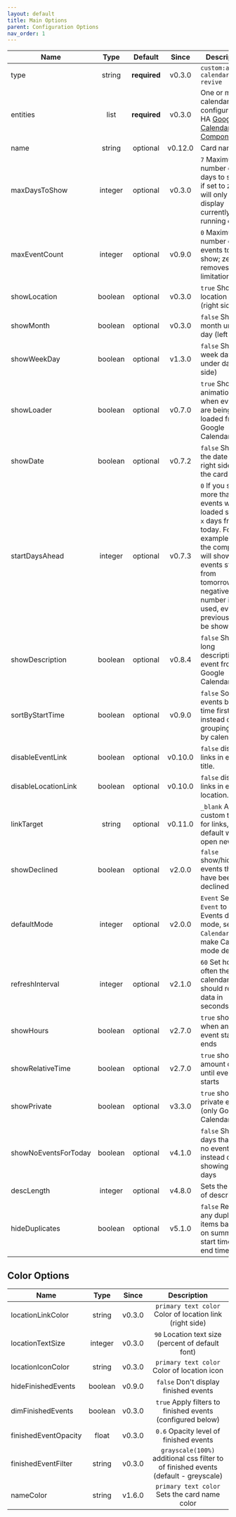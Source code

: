 ```yaml
---
layout: default
title: Main Options
parent: Configuration Options
nav_order: 1
---
```


| Name                 |  Type   |   Default    |  Since  | Description                                                                                                                                                                                                           |
| -------------------- | :-----: | :----------: | :-----: | --------------------------------------------------------------------------------------------------------------------------------------------------------------------------------------------------------------------- |
| type                 | string  | **required** | v0.3.0  | `custom:atomic-calendar-revive`                                                                                                                                                                                       |
| entities             |  list   | **required** | v0.3.0  | One or more calendars, configured in HA [Google Calendar Component][googlecalcomp]                                                                                                                                    |
| name                 | string  |   optional   | v0.12.0 | Card name.                                                                                                                                                                                                            |
| maxDaysToShow        | integer |   optional   | v0.3.0  | `7` Maximum number of days to show; if set to zero will only display currently running events                                                                                                                         |
| maxEventCount        | integer |   optional   | v0.9.0  | `0` Maximum number of events to show; zero removes any limitation                                                                                                                                                     |
| showLocation         | boolean |   optional   | v0.3.0  | `true` Show location link (right side)                                                                                                                                                                                |
| showMonth            | boolean |   optional   | v0.3.0  | `false` Show month under day (left side)                                                                                                                                                                              |
| showWeekDay          | boolean |   optional   | v1.3.0  | `false` Show week day under day (left side)                                                                                                                                                                           |
| showLoader           | boolean |   optional   | v0.7.0  | `true` Show animation, when events are being loaded from Google Calendar.                                                                                                                                             |
| showDate             | boolean |   optional   | v0.7.2  | `false` Show the date on the right side of the card name                                                                                                                                                              |
| startDaysAhead       | integer |   optional   | v0.7.3  | `0` If you set more than 0, events will be loaded starting `x` days from today. For example `1` - the component will show events starting from tomorrow, if a negative number is used, events previous will be shown. |
| showDescription      | boolean |   optional   | v0.8.4  | `false` Shows long description of event from Google Calendar.                                                                                                                                                         |
| sortByStartTime      | boolean |   optional   | v0.9.0  | `false` Sort events by start time first instead of grouping them by calendar.                                                                                                                                         |
| disableEventLink     | boolean |   optional   | v0.10.0 | `false` disables links in event title.                                                                                                                                                                                |
| disableLocationLink  | boolean |   optional   | v0.10.0 | `false` disables links in event location.                                                                                                                                                                             |
| linkTarget           | string  |   optional   | v0.11.0 | `_blank` Allows custom target for links, default will open new tab.                                                                                                                                                   |
| showDeclined         | boolean |   optional   | v2.0.0  | `false` show/hide events that have been declined                                                                                                                                                                      |
| defaultMode          | integer |   optional   | v2.0.0  | `Event` Set `Event` to make Events default mode, set `Calendar` to make Calendar mode default                                                                                                                         |
| refreshInterval      | integer |   optional   | v2.1.0  | `60` Set how often the calendar should refresh data in seconds                                                                                                                                                        |
| showHours            | boolean |   optional   | v2.7.0  | `true` shows when and event starts / ends                                                                                                                                                                             |
| showRelativeTime     | boolean |   optional   | v2.7.0  | `true` shows amount of time until event starts                                                                                                                                                                        |
| showPrivate          | boolean |   optional   | v3.3.0  | `true` show private events (only Google Calendar)                                                                                                                                                                     |
| showNoEventsForToday      | boolean |   optional   | v4.1.0  | `false` Shows days that have no events, instead of only showing event days                                                                                                                                            |
| descLength           | integer |   optional   | v4.8.0  | Sets the length of descriptions                                                                                                                                                                                       |
| hideDuplicates       | boolean |   optional   | v5.1.0  | `false` Removes any duplicate items based on summary, start time and end time.                                                                                                                                        |

## Color Options

| Name                 |  Type   | Since  |                                     Description                                     |
| -------------------- | :-----: | :----: | :---------------------------------------------------------------------------------: |
| locationLinkColor    | string  | v0.3.0 |              `primary text color` Color of location link (right side)               |
| locationTextSize     | integer | v0.3.0 |                  `90` Location text size (percent of default font)                  |
| locationIconColor    | string  | v0.3.0 |                     `primary text color` Color of location icon                     |
| hideFinishedEvents   | boolean | v0.9.0 |                        `false` Don't display finished events                        |
| dimFinishedEvents    | boolean | v0.3.0 |             `true` Apply filters to finished events (configured below)              |
| finishedEventOpacity |  float  | v0.3.0 |                       `0.6` Opacity level of finished events                        |
| finishedEventFilter  | string  | v0.3.0 | `grayscale(100%)` additional css filter to of finished events (default - greyscale) |
| nameColor            | string  | v1.6.0 |                    `primary text color` Sets the card name color                    |

[googlecalcomp]: https://www.home-assistant.io/components/calendar.google/
